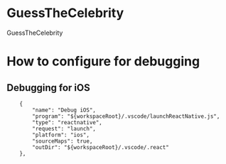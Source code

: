 # GuessTheCelebrity
GuessTheCelebrity

# How to configure for debugging
## Debugging for iOS
        {
            "name": "Debug iOS",
            "program": "${workspaceRoot}/.vscode/launchReactNative.js",
            "type": "reactnative",
            "request": "launch",
            "platform": "ios",
            "sourceMaps": true,
            "outDir": "${workspaceRoot}/.vscode/.react"
        },
